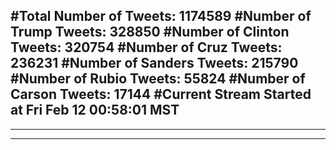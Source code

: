 #Total Number of Tweets: 1174589 
#Number of Trump Tweets: 328850
#Number of Clinton Tweets: 320754
#Number of Cruz Tweets: 236231
#Number of Sanders Tweets: 215790
#Number of Rubio Tweets: 55824
#Number of Carson Tweets: 17144
#Current Stream Started at Fri Feb 12 00:58:01 MST
---
---
---
